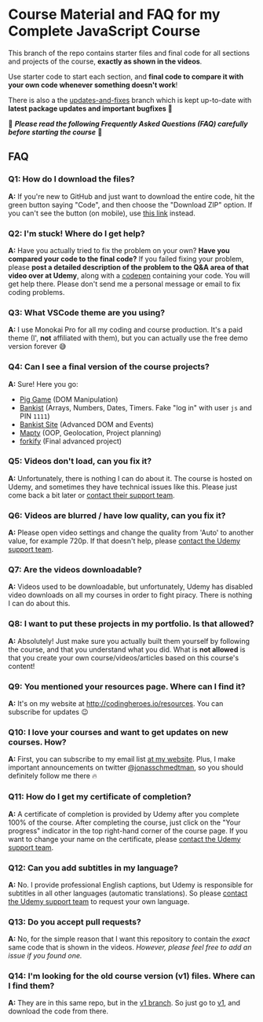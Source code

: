 # Course Material and FAQ for my Complete JavaScript Course

This branch of the repo contains starter files and final code for all sections and projects of the course, **exactly as shown in the videos**.

Use starter code to start each section, and **final code to compare it with your own code whenever something doesn't work**!

There is also a the [updates-and-fixes](https://github.com/jonasschmedtmann/complete-javascript-course/tree/updates-and-fixes) branch which is kept up-to-date with **latest package updates and important bugfixes 🐛**

🚨 **_Please read the following Frequently Asked Questions (FAQ) carefully before starting the course_** 🚨

## FAQ

### Q1: How do I download the files?

**A:** If you're new to GitHub and just want to download the entire code, hit the green button saying "Code", and then choose the "Download ZIP" option. If you can't see the button (on mobile), use [this link](https://github.com/jonasschmedtmann/complete-javascript-course/archive/master.zip) instead.

### Q2: I'm stuck! Where do I get help?

**A:** Have you actually tried to fix the problem on your own? **Have you compared your code to the final code?** If you failed fixing your problem, please **post a detailed description of the problem to the Q&A area of that video over at Udemy**, along with a [codepen](https://codepen.io/pen/) containing your code. You will get help there. Please don't send me a personal message or email to fix coding problems.

### Q3: What VSCode theme are you using?

**A:** I use Monokai Pro for all my coding and course production. It's a paid theme (I', **not** affiliated with them), but you can actually use the free demo version forever 😅

### Q4: Can I see a final version of the course projects?

**A:** Sure! Here you go:

- [Pig Game](https://pig-game-v2.netlify.app) (DOM Manipulation)
- [Bankist](https://bankist.netlify.app/) (Arrays, Numbers, Dates, Timers. Fake "log in" with user `js` and PIN `1111`)
- [Bankist Site](https://bankist-dom.netlify.app/) (Advanced DOM and Events)
- [Mapty](https://mapty.netlify.app/) (OOP, Geolocation, Project planning)
- [forkify](https://forkify-v2.netlify.app/) (Final advanced project)

### Q5: Videos don't load, can you fix it?

**A:** Unfortunately, there is nothing I can do about it. The course is hosted on Udemy, and sometimes they have technical issues like this. Please just come back a bit later or [contact their support team](https://support.udemy.com/hc/en-us).

### Q6: Videos are blurred / have low quality, can you fix it?

**A:** Please open video settings and change the quality from 'Auto' to another value, for example 720p. If that doesn't help, please [contact the Udemy support team](https://support.udemy.com/hc/en-us).

### Q7: Are the videos downloadable?

**A:** Videos used to be downloadable, but unfortunately, Udemy has disabled video downloads on all my courses in order to fight piracy. There is nothing I can do about this.

### Q8: I want to put these projects in my portfolio. Is that allowed?

**A:** Absolutely! Just make sure you actually built them yourself by following the course, and that you understand what you did. What is **not allowed** is that you create your own course/videos/articles based on this course's content!

### Q9: You mentioned your resources page. Where can I find it?

**A:** It's on my website at <http://codingheroes.io/resources>. You can subscribe for updates 😉

### Q10: I love your courses and want to get updates on new courses. How?

**A:** First, you can subscribe to my email list [at my website](http://codingheroes.io/resources). Plus, I make important announcements on twitter [@jonasschmedtman](https://twitter.com/jonasschmedtman), so you should definitely follow me there 🔥

### Q11: How do I get my certificate of completion?

**A:** A certificate of completion is provided by Udemy after you complete 100% of the course. After completing the course, just click on the "Your progress" indicator in the top right-hand corner of the course page. If you want to change your name on the certificate, please [contact the Udemy support team](https://support.udemy.com/hc/en-us).

### Q12: Can you add subtitles in my language?

**A:** No. I provide professional English captions, but Udemy is responsible for subtitles in all other languages (automatic translations). So please [contact the Udemy support team](https://support.udemy.com/hc/en-us) to request your own language.

### Q13: Do you accept pull requests?

**A:** No, for the simple reason that I want this repository to contain the _exact_ same code that is shown in the videos. _However, please feel free to add an issue if you found one._

### Q14: I'm looking for the old course version (v1) files. Where can I find them?

**A:** They are in this same repo, but in the [v1 branch](https://github.com/jonasschmedtmann/complete-javascript-course/tree/v1). So just go to [v1](https://github.com/jonasschmedtmann/complete-javascript-course/tree/v1), and download the code from there.

